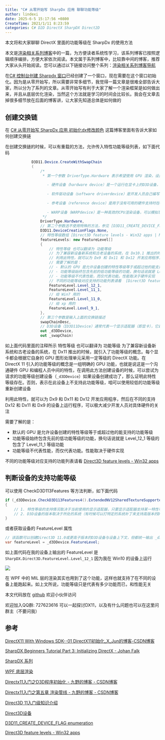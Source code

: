 ```yaml
---
title: "C# 从零开始写 SharpDx 应用 聊聊功能等级"
author: lindexi
date: 2025-6-5 15:17:56 +0800
CreateTime: 2021/1/11 8:23:59
categories: C# D2D DirectX SharpDX Direct2D
---
```


本文将和大家聊聊 DirectX 里面的功能等级在 SharpDx 的使用方法

<!--more-->


<!-- CreateTime:2021/1/11 8:23:59 -->


<!-- 标签：C#,D2D,DirectX,SharpDX,Direct2D, -->
<!-- 发布 -->

本文是[渲染相关系列博客](https://blog.lindexi.com/post/WPF-%E4%BD%BF%E7%94%A8-SharpDx-%E6%B8%B2%E6%9F%93%E5%8D%9A%E5%AE%A2%E5%AF%BC%E8%88%AA.html )中的一篇，为方便读者系统性学习，该系列博客已按照逻辑顺序编排，方便大家依次阅读。本文属于系列博客中，比较靠中间的博客，推荐大家从头开始阅读。您可以通过以下链接访问整个系列：[渲染相关系列博客导航](https://blog.lindexi.com/post/WPF-%E4%BD%BF%E7%94%A8-SharpDx-%E6%B8%B2%E6%9F%93%E5%8D%9A%E5%AE%A2%E5%AF%BC%E8%88%AA.html )
<!-- 本文是 SharpDX 系列博客，更多博客请点击[SharpDX 系列](https://blog.lindexi.com/post/sharpdx.html ) -->

在[C# 控制台创建 Sharpdx 窗口](https://blog.lindexi.com/post/C-%E4%BB%8E%E9%9B%B6%E5%BC%80%E5%A7%8B%E5%86%99-SharpDx-%E5%BA%94%E7%94%A8-%E6%8E%A7%E5%88%B6%E5%8F%B0%E5%88%9B%E5%BB%BA-Sharpdx-%E7%AA%97%E5%8F%A3.html )已经创建了一个窗口，现在需要在这个窗口初始化。因为是从零开始写，所以需要非常多细节，我觉得一篇文章是很难全部告诉大家，所以分为了系列的文章。从零开始写有利于大家了解一个渲染框架是如何做出来，并且从底层优化渲染，当然这个方法就是学习的时间会比较长。我会在文章去掉很多细节放在后面的博客讲，让大家先知道总体是如何做的

## 创建交换链

在 [C# 从零开始写 SharpDx 应用 初始化dx修改颜色](https://blog.csdn.net/lindexi_gd/article/details/82114907 ) 这篇博客里面有告诉大家如何创建交换链

在创建交换链的时候，可以有重载的方法，允许传入特性功能等级列表，如下面代码

```csharp
            D3D11.Device.CreateWithSwapChain
            (
                /*
                 * 第一个参数 DriverType.Hardware 表示希望使用 GPU 渲染，设置 驱动设备类型 可以设置硬件设备（hardware device）、参考设备（reference device）、软件驱动设备（software driver device）
                   
                   - 硬件设备（hardware device）是一个运行在显卡上的D3D设备，在所有设备中运行速度是最快的
                   
                   - 软件驱动设备（software driverdevice）是开发人员自己编写的用于Direct3D的渲染驱动软件
                   
                   - 参考设备（reference device）是用于没有可用的硬件支持时在CPU上进行渲染的设备
                   
                   - WARP设备（WARPdevice）是一种高效的CPU渲染设备，可以模拟现阶段所有的Direct3D特性
                 */
                DriverType.Hardware,
                // 第二个参数选不使用特殊的方法，参见 [D3D11_CREATE_DEVICE_FLAG enumeration](https://msdn.microsoft.com/en-us/library/windows/desktop/ff476107(v=vs.85).aspx )
                D3D11.DeviceCreationFlags.None,
                // 特性等级数组 [Direct3D feature levels - Win32 apps | Microsoft Docs](https://docs.microsoft.com/en-us/windows/win32/direct3d11/overviews-direct3d-11-devices-downlevel-intro)
                featureLevels: new FeatureLevel[]
                {
                    // 特性等级 也可以翻译为 功能等级
                    // 为了兼容新设备新系统和古老设备的系统，在 Dx10.1 推出的时候，就引入了功能等级的概念。每个显卡都会根据它自身的 GPU 图形处理单元采用一定等级的 DirectX 功能。在 DirectX 11 引入的功能等级的概念是一组明确的 GPU 功能，也就是说这是一个沟通硬件 GPU 和编程人员中间的特性，在调用此方法创建设备的时候，可以尝试为请求的功能等级创建设备（_d3DDevice）如果设备创建成功了，那么证明此特性等级存在。否则，表示在此设备上不支持此功能等级，咱可以使用较低的功能等级重新创建设备
                    // 利用此特性，就可以为 Dx9 和 Dx11 和 Dx12 开发应用程序，然后在不同的支持 Dx12 和 Dx11 和 Dx9 的设备上运行程序，可以极大减少开发人员对具体硬件的关注
                    // 需要了解的是：
                    // - 默认的 GPU 是允许设备创建的特性等级等于或超过他的能支持的功能等级
                    // - 功能等级始终包含先前的低功能等级的功能，换句话说就是 Level_12_1 等级的包含了 Level_11_1 等级功能
                    // - 功能等级不代表性能，而仅代表功能。性能取决于硬件实现
                    // 不同的功能等级对应支持的功能列表请看  [Direct3D feature levels - Win32 apps | Microsoft Docs](https://docs.microsoft.com/en-us/windows/win32/direct3d11/overviews-direct3d-11-devices-downlevel-intro)
                    FeatureLevel.Level_12_1,
                    FeatureLevel.Level_11_1,
                    // 给 Win7 用的
                    FeatureLevel.Level_11_0,
                    // 给 xp 用的
                    FeatureLevel.Level_9_1,
                },
                // 第三个参数是输入上面的交换链描述
                swapChainDesc,
                // D3D设备（ID3D11Device）通常代表一个显示适配器（即显卡），它最主要的功能是用于创建各种所需资源，最常用的资源有：资源类（ID3D11Resource, 包含纹理和缓冲区），视图类以及着色器。此外，D3D设备还能够用于检测系统环境对功能的支持情况
                out _d3DDevice,
                out _swapChain)
```

如上面代码里面的注释所示 特性等级 也可以翻译为 功能等级 为了兼容新设备新系统和古老设备的系统，在 Dx11 推出的时候，就引入了功能等级的概念。每个显卡都会根据它自身的 GPU 图形处理单元采用一定等级的 DirectX 功能。在 DirectX 11 引入的功能等级的概念是一组明确的 GPU 功能，也就是说这是一个沟通硬件 GPU 和编程人员中间的特性，在调用此方法创建设备的时候，可以尝试为请求的功能等级创建设备（`_d3DDevice`）如果设备创建成功了，那么证明此特性等级存在。否则，表示在此设备上不支持此功能等级，咱可以使用较低的功能等级重新创建设备

利用此特性，就可以为 Dx9 和 Dx11 和 Dx12 开发应用程序，然后在不同的支持 Dx12 和 Dx11 和 Dx9 的设备上运行程序，可以极大减少开发人员对具体硬件的关注

需要了解的是：

- 默认的 GPU 是允许设备创建的特性等级等于或超过他的能支持的功能等级
- 功能等级始终包含先前的低功能等级的功能，换句话说就是 Level_12_1 等级的包含了 Level_11_1 等级功能
- 功能等级不代表性能，而仅代表功能。性能取决于硬件实现


不同的功能等级对应支持的功能列表请看  [Direct3D feature levels - Win32 apps](https://docs.microsoft.com/en-us/windows/win32/direct3d11/overviews-direct3d-11-devices-downlevel-intro?WT.mc_id=WD-MVP-5003260)

## 判断设备的支持功能等级

可以使用 CheckD3D113Features 等方法判断，如下面代码

```csharp
if (_d3DDevice.CheckD3D113Features4().ExtendedNV12SharedTextureSupported==true)
{
    // 1. 特性等级的支持情况取决于当前使用的显示适配器，只要显示适配器支持某一特性等级，意味着它能够支持该特性等级下的统一功能（如特性等级11.0支持纹理宽高最大为16384，而10.1仅支持纹理宽高最大为8192）
    // 2. D3D设备的版本取决于所处的系统（有时候可以打特定的系统补丁来支持高版本的DX，比如让Win7支持DX12的部分）
}
```

或者获取设备的 FeatureLevel 属性

```csharp
// 该函数可以创建Direct3D 11.0或更高子版本的D3D设备与设备上下文，但都统一输出 _d3DDevice 设备
var featureLevel = _d3DDevice.FeatureLevel;
```

如上面代码在我的设备上输出的 FeatureLevel 是 `SharpDX.Direct3D.FeatureLevel.Level_12_1` 因为我在 Win10 的设备上运行

![](http://cdn.lindexi.site/lindexi%2F20211101215457949.jpg)

在 WPF 中的 MIL 层的渲染其实也用到了这个功能，这样也就支持了在不同的设备上能跑起来。如上文所说，功能等级只是代表有多少功能而已，和性能无关

本文代码放在 [github](https://github.com/lindexi/lindexi_gd/tree/12811cf7/Dx ) 欢迎小伙伴访问

欢迎加入QQ群: 727623616 可以一起探讨DX11，以及有什么问题也可以在这里问群主（不要问我）

## 参考

[DirectX11 With Windows SDK--01 DirectX11初始化_X_Jun的博客-CSDN博客](https://blog.csdn.net/X_Jun96/article/details/80293708)

[SharpDX Beginners Tutorial Part 3: Initializing DirectX - Johan Falk](http://www.johanfalk.eu/blog/sharpdx-beginners-tutorial-part-3-initializing-directx )

[SharpDX 系列](https://blog.lindexi.com/post/sharpdx.html )

[WPF 底层渲染](https://blog.csdn.net/lindexi_gd/category_9276313.html )

[Directx11入门之D3D程序初始化 - 九野的博客 - CSDN博客](https://blog.csdn.net/acmmmm/article/details/79369294 )

[Directx11入门之第五章 渲染管线 - 九野的博客 - CSDN博客](https://blog.csdn.net/acmmmm/article/details/79394416 )

[Direct3D 11入门级知识介绍](https://blog.csdn.net/pizi0475/article/details/7786348 )

[Direct3D设备](https://blog.csdn.net/nightelve/article/details/6460477 )

[D3D11_CREATE_DEVICE_FLAG enumeration](https://msdn.microsoft.com/en-us/library/windows/desktop/ff476107(v=vs.85).aspx )

[Direct3D feature levels - Win32 apps](https://docs.microsoft.com/en-us/windows/win32/direct3d11/overviews-direct3d-11-devices-downlevel-intro?WT.mc_id=WD-MVP-5003260)

